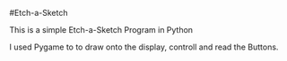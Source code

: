 
#Etch-a-Sketch

This is a simple Etch-a-Sketch Program in Python

I used Pygame to to draw onto the display, controll and read the Buttons.


